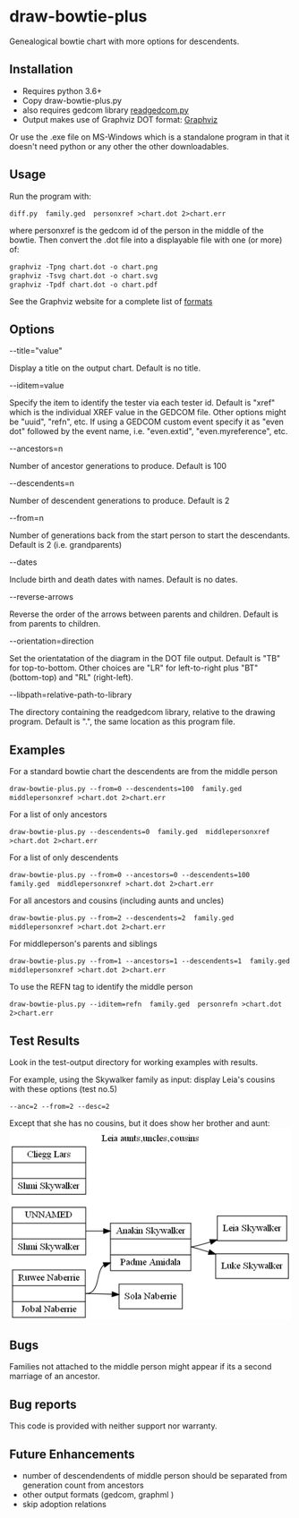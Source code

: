 # draw-bowtie-plus
Genealogical bowtie chart with more options for descendents.

## Installation ##

- Requires python 3.6+
- Copy draw-bowtie-plus.py
- also requires gedcom library [readgedcom.py](https://github.com/johnandrea/readgedcom)
- Output makes use of Graphviz DOT format: [Graphviz](https://graphviz.org)

Or use the .exe file on MS-Windows which is a standalone program in that it doesn't need python or any other the other downloadables.

## Usage ##

Run the program with:
```
diff.py  family.ged  personxref >chart.dot 2>chart.err
```
where personxref is the gedcom id of the person in the middle of the bowtie.
Then convert the .dot file into a displayable file with one (or more) of:
```
graphviz -Tpng chart.dot -o chart.png
graphviz -Tsvg chart.dot -o chart.svg
graphviz -Tpdf chart.dot -o chart.pdf
```
See the Graphviz website for a complete list of [formats](https://graphviz.org/docs/outputs/)

## Options ##

--title="value"

Display a title on the output chart. Default is no title.

--iditem=value

Specify the item to identify the tester via each tester id. Default is "xref" which is the individual
XREF value in the GEDCOM file.
Other options might be "uuid", "refn", etc. If using a GEDCOM custom event specify it as "even dot" followed by
the event name, i.e. "even.extid", "even.myreference", etc.

--ancestors=n

Number of ancestor generations to produce. Default is 100

--descendents=n

Number of descendent generations to produce. Default is 2

--from=n

Number of generations back from the start person to start the descendants. Default is 2 (i.e. grandparents)

--dates

Include birth and death dates with names. Default is no dates.

--reverse-arrows

Reverse the order of the arrows between parents and children. Default is from parents to children.

--orientation=direction

Set the orientatation of the diagram in the DOT file output. Default is "TB" for top-to-bottom.
Other choices are "LR" for left-to-right plus "BT" (bottom-top) and "RL" (right-left).

--libpath=relative-path-to-library

The directory containing the readgedcom library, relative to the drawing program. Default is ".", the same location as this program file.


## Examples ##

For a standard bowtie chart the descendents are from the middle person
```
draw-bowtie-plus.py --from=0 --descendents=100  family.ged  middlepersonxref >chart.dot 2>chart.err
```

For a list of only ancestors
```
draw-bowtie-plus.py --descendents=0  family.ged  middlepersonxref >chart.dot 2>chart.err
```

For a list of only descendents
```
draw-bowtie-plus.py --from=0 --ancestors=0 --descendents=100  family.ged  middlepersonxref >chart.dot 2>chart.err
```

For all ancestors and cousins (including aunts and uncles)
```
draw-bowtie-plus.py --from=2 --descendents=2  family.ged  middlepersonxref >chart.dot 2>chart.err
```

For middleperson's parents and siblings
```
draw-bowtie-plus.py --from=1 --ancestors=1 --descendents=1  family.ged  middlepersonxref >chart.dot 2>chart.err
```

To use the REFN tag to identify the middle person
```
draw-bowtie-plus.py --iditem=refn  family.ged  personrefn >chart.dot 2>chart.err
```

## Test Results ##

Look in the test-output directory for working examples with results.

For example, using the Skywalker family as input: display Leia's cousins with these options (test no.5)
```
--anc=2 --from=2 --desc=2
```
Except that she has no cousins, but it does show her brother and aunt:
![Test no.5](test-output/5.png)

## Bugs ##

Families not attached to the middle person might appear if its a second marriage of an ancestor.

## Bug reports ##

This code is provided with neither support nor warranty.

## Future Enhancements ##

- number of descendendents of middle person should be separated from generation count from ancestors 
- other output formats (gedcom, graphml )
- skip adoption relations
